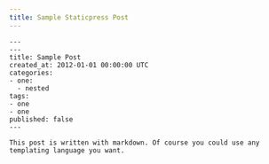 ```yaml
---
title: Sample Staticpress Post
---
```


    ---
    ---
    title: Sample Post
    created_at: 2012-01-01 00:00:00 UTC
    categories:
    - one:
      - nested
    tags:
    - one
    - one
    published: false
    ---

    This post is written with markdown. Of course you could use any templating language you want.
